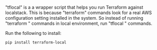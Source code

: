 "tflocal" is a a wrapper script that helps you run Terraform against localstack. 
This is because "terraform" commands look for a real AWS configuration setting installed in the system.
So instead of running "terraform <whatever>" commands in local environment, run "tflocal <whatever>" commands.

Run the following to install:
```
pip install terraform-local
```